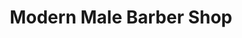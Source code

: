 ---
title: "Modern Male Barber Shop"
url: /sellersville/modern-male-barber-shop/
shop: hairdresser
---